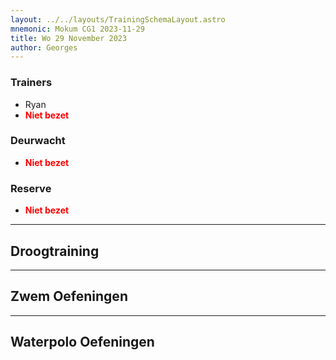 ```yaml
---
layout: ../../layouts/TrainingSchemaLayout.astro
mnemonic: Mokum CG1 2023-11-29
title: Wo 29 November 2023
author: Georges
---
```

### Trainers
- Ryan
- <span style="color:red">**Niet bezet**</span>
### Deurwacht
- <span style="color:red">**Niet bezet**</span>
### Reserve
- <span style="color:red">**Niet bezet**</span>
------

## Droogtraining

------

## Zwem Oefeningen

------

## Waterpolo Oefeningen
